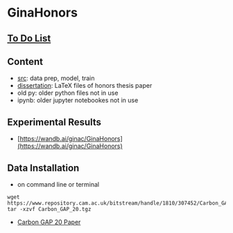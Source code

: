 # GinaHonors

## [To Do List](Todo.md)

## Content
- [src](src): data prep, model, train
- [dissertation](Dissertation): LaTeX files of honors thesis paper
- old py: older python files not in use
- ipynb: older jupyter notebookes not in use

## Experimental Results
- [https://wandb.ai/ginac/GinaHonors](https://wandb.ai/ginac/GinaHonors)

## Data Installation
- on command line or terminal
```
wget https://www.repository.cam.ac.uk/bitstream/handle/1810/307452/Carbon_GAP_20.tgz
tar -xzvf Carbon_GAP_20.tgz
```
- [Carbon GAP 20 Paper](https://aip.scitation.org/doi/10.1063/5.0005084)

